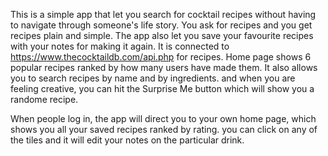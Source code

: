 This is a simple app that let you search for cocktail recipes without having to navigate through someone's life story. You ask for recipes and you get recipes plain and simple. The app also let you save your favourite recipes with your notes for making it again.
It is connected to https://www.thecocktaildb.com/api.php for recipes.
Home page shows 6 popular recipes ranked by how many users have made them. It also allows you to search recipes by name and by ingredients. and when you are feeling creative, you can hit the Surprise Me button which will show you a randome recipe.

When people log in, the app will direct you to your own home page, which shows you all your saved recipes ranked by rating. you can click on any of the tiles and it will edit your notes on the particular drink.
